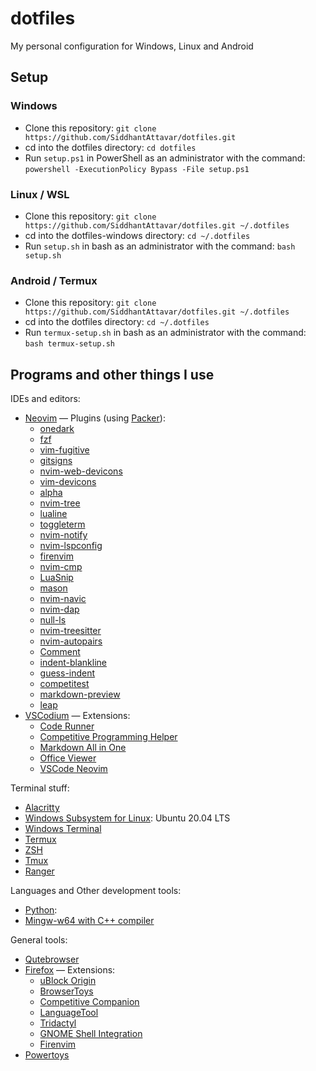 # dotfiles
My personal configuration for Windows, Linux and Android

## Setup
### Windows
 - Clone this repository: `git clone https://github.com/SiddhantAttavar/dotfiles.git`
 - cd into the dotfiles directory: `cd dotfiles`
 - Run `setup.ps1` in PowerShell as an administrator with the command: `powershell -ExecutionPolicy Bypass -File setup.ps1`

### Linux / WSL
 - Clone this repository: `git clone https://github.com/SiddhantAttavar/dotfiles.git ~/.dotfiles`
 - cd into the dotfiles-windows directory: `cd ~/.dotfiles`
 - Run `setup.sh` in bash as an administrator with the command: `bash setup.sh`

### Android / Termux
 - Clone this repository: `git clone https://github.com/SiddhantAttavar/dotfiles.git ~/.dotfiles`
 - cd into the dotfiles directory: `cd ~/.dotfiles`
 - Run `termux-setup.sh` in bash as an administrator with the command: `bash termux-setup.sh`

## Programs and other things I use
IDEs and editors:
 - [Neovim](https://neovim.io/) — Plugins (using [Packer](https://github.com/wbthomason/packer.nvim)):
	- [onedark](https://github.com/navarasu/onedark.nvim)
	- [fzf](https://github.com/junegunn/fzf.vim)
	- [vim-fugitive](https://github.com/tpope/vim-fugitive)
	- [gitsigns](https://github.com/lewis6991/gitsigns.nvim)
	- [nvim-web-devicons](https://github.com/kyazdani42/nvim-web-devicons)
	- [vim-devicons](https://github.com/ryanoasis/vim-devicons)
	- [alpha](https://github.com/goolord/alpha-nvim)
	- [nvim-tree](https://github.com/kyazdani42/nvim-tree.lua)
	- [lualine](https://github.com/nvim-lualine/lualine.nvim)
	- [toggleterm](https://github.com/akinsho/toggleterm.nvim)
	- [nvim-notify](https://github.com/rcarriga/nvim-notify)
	- [nvim-lspconfig](https://github.com/neovim/nvim-lspconfig)
	- [firenvim](https://github.com/glacambre/firenvim)
	- [nvim-cmp](https://github.com/hrsh7th/nvim-cmp)
	- [LuaSnip](https://github.com/L3MON4D3/LuaSnip)
	- [mason](https://github.com/williamboman/mason.nvim)
	- [nvim-navic](https://github.com/SmiteshP/nvim-navic)
	- [nvim-dap](https://github.com/mfussenegger/nvim-dap)
	- [null-ls](https://github.com/jose-elias-alvarez/null-ls.nvim)
	- [nvim-treesitter](https://github.com/nvim-treesitter/nvim-treesitter)
	- [nvim-autopairs](https://github.com/windwp/nvim-autopairs)
	- [Comment](https://github.com/numToStr/Comment.nvim)
	- [indent-blankline](https://github.com/lukas-reineke/indent-blankline.nvim)
	- [guess-indent](https://github.com/nmac427/guess-indent.nvim)
	- [competitest](https://github.com/xeluxee/competitest.nvim)
	- [markdown-preview](https://github.com/iamcco/markdown-preview.nvim)
	- [leap](https://github.com/ggandor/leap.nvim)
 - [VSCodium](https://vscodium.com) — Extensions:
	- [Code Runner](https://marketplace.visualstudio.com/items?itemName=formulahendry.code-runner)
	- [Competitive Programming Helper](https://marketplace.visualstudio.com/items?itemName=DivyanshuAgrawal.competitive-programming-helper)
	- [Markdown All in One](https://marketplace.visualstudio.com/items?itemName=yzhang.markdown-all-in-one)
	- [Office Viewer](https://marketplace.visualstudio.com/items?itemName=cweijan.vscode-office)
	- [VSCode Neovim](https://marketplace.visualstudio.com/items?itemName=asvetliakov.vscode-neovim)

Terminal stuff:
 - [Alacritty](https://alacritty.org/)
 - [Windows Subsystem for Linux](https://docs.microsoft.com/en-us/windows/wsl/install-win10): Ubuntu 20.04 LTS
 - [Windows Terminal](http://aka.ms/windowsterminal)
 - [Termux](https://f-droid.org/en/packages/com.termux/)
 - [ZSH](https://www.zsh.org/)
 - [Tmux](https://github.com/tmux/tmux)
 - [Ranger](https://github.com/ranger/ranger)

Languages and Other development tools:
 - [Python](https://www.python.org/):
 - [Mingw-w64 with C++ compiler](https://sourceforge.net/projects/mingw-w64/)

General tools:
 - [Qutebrowser]()
 - [Firefox](https://www.mozilla.org/en-US/firefox/new/) — Extensions:
	- [uBlock Origin](https://addons.mozilla.org/en-US/firefox/addon/ublock-origin/)
	- [BrowserToys](https://github.com/SiddhantAttavar/BrowserToys-Extension)
	- [Competitive Companion](https://addons.mozilla.org/en-US/firefox/addon/competitive-companion/)
	- [LanguageTool](https://addons.mozilla.org/en-US/firefox/addon/languagetool/)
	- [Tridactyl](https://addons.mozilla.org/en-US/firefox/addon/tridactyl-vim/)
	- [GNOME Shell Integration](https://addons.mozilla.org/en-US/firefox/addon/gnome-shell-integration/)
	- [Firenvim](https://addons.mozilla.org/en-US/firefox/addon/firenvim/)
 - [Powertoys](https://docs.microsoft.com/en-us/windows/powertoys/)
